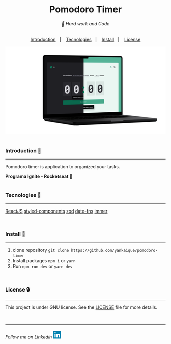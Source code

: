 <div align="center">
    <h1 margin="0">
        Pomodoro Timer
    </h1>
</div>

<h6 align="center">
    🥋 Hard work and Code 
</h6>


<p align="center">
    <a href="#introduction">Introduction</a>&nbsp;&nbsp;&nbsp;|&nbsp;&nbsp;&nbsp;
    <a href="#tecnologies">Tecnologies</a>&nbsp;&nbsp;&nbsp;|&nbsp;&nbsp;&nbsp;
    <a href="#install">Install</a>&nbsp;&nbsp;&nbsp;|&nbsp;&nbsp;&nbsp;
    <a href="#license">License</a>
</p>

<div align="center">
<img src="/.github/screen-example.png"/>
</div>
<br />

<h3 id="introduction">Introduction 🏁</h3>
    <hr />
    <p>Pomodoro timer is application to organized your tasks.</p>
    <b>Programa Ignite - Rocketseat 💜</b>
<br>
<br>

<h3 id="tecnologies">Tecnologies 🚀</h3>
<hr />

[ReactJS]("https://pt-br.reactjs.org/")
[styled-components]("https://styled-components.com/")
[zod]("https://github.com/colinhacks/zod")
[date-fns]("https://date-fns.org/")
[immer]("https://github.com/immerjs/immer")

<br>

<h3 id="install">Install 📲</h3>
<hr />

1. clone repository `git clone https://github.com/yankaique/pomodoro-timer`
2. Install packages `npm i` or `yarn`
3. Run `npm run dev` or `yarn dev`
<br>


<h3 id="license">License 🔒</h3>
<hr />

This project is under GNU license. See the [LICENSE](LICENSE.md) file for more details.

<br>

---

<h6>
    Follow me on Linkedin 
    <a href="https://www.linkedin.com/in/yankaique/">
        <img src="/.github/linkedin.png" />
    </a>
</h6>
